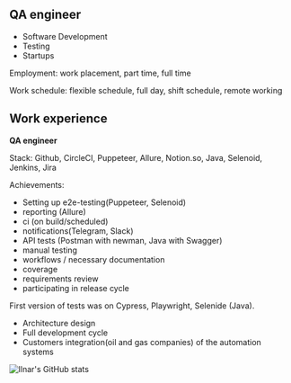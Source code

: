 ## **QA engineer**

- Software Development
- Testing
- Startups

Employment: work placement, part time, full time

Work schedule: flexible schedule, full day, shift schedule, remote working

## Work experience 

**QA engineer**

Stack: Github, CircleCI, Puppeteer, Allure, Notion.so, Java, Selenoid, Jenkins, Jira

Achievements: 

- Setting up e2e-testing(Puppeteer, Selenoid)
- reporting (Allure)
- ci (on build/scheduled)
- notifications(Telegram, Slack)
- API tests (Postman with newman, Java with Swagger)
- manual testing 
- workflows / necessary documentation 
- coverage 
- requirements review 
- participating in release cycle 

First version of tests was on Cypress, Playwright, Selenide (Java).

- Architecture design
- Full development cycle
- Customers integration(oil and gas companies) of the automation systems

![Ilnar's GitHub stats](https://github-readme-stats.vercel.app/api?username=Leitirion&show_icons=true&theme=radical)


<!--
**Leitirion/Leitirion** is a ✨ _special_ ✨ repository because its `README.md` (this file) appears on your GitHub profile.

Here are some ideas to get you started:

- 🔭 I’m currently working on ...
- 🌱 I’m currently learning ...
- 👯 I’m looking to collaborate on ...
- 🤔 I’m looking for help with ...
- 💬 Ask me about ...
- 📫 How to reach me: ...
- 😄 Pronouns: ...
- ⚡ Fun fact: ...
-->
